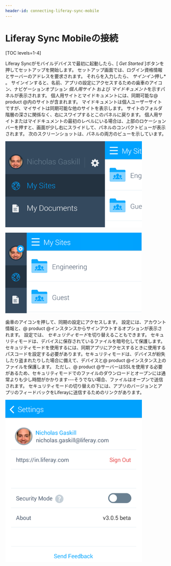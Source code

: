```yaml
---
header-id: connecting-liferay-sync-mobile
---
```


# Liferay Sync Mobileの接続

[TOC levels=1-4]

Liferay Syncがモバイルデバイスで最初に起動したら、[ *Get Started* ]ボタンを押してセットアップを開始します。 セットアップ画面では、ログイン資格情報とサーバーのアドレスを要求されます。 それらを入力したら、 *サインイン*押し* 。 サインインすると、名前、アプリの設定にアクセスするための歯車のアイコン、ナビゲーションオプション *個人用サイト* および *マイドキュメント*を示すパネルが表示されます。 個人用サイトとマイドキュメントには、同期可能な@ product @内のサイトが含まれます。 マイドキュメントは個人ユーザーサイトですが、マイサイトは同期可能な他のサイトを表示します。 サイトのフォルダ階層の深さに関係なく、右にスワイプするとこのパネルに戻ります。 個人用サイトまたはマイドキュメントの最初のレベルにいる場合は、上部のロケーションバーを押すと、画面が少し右にスライドして、パネルのコンパクトビューが表示されます。 次のスクリーンショットは、パネルの両方のビューを示しています。</p>

![図1：このパネルでは、アプリの設定だけでなく、サイトやドキュメントにもアクセスできます。](../../../../images/sync-mobile-panel.png)

![図2：個人用サイトまたはマイドキュメントの上部にあるタイトルバーをタップすると、メインの同期パネルのコンパクトビューが開きます。](../../../../images/sync-mobile-panel-compact.png)

歯車のアイコンを押して、同期の設定にアクセスします。 設定には、アカウント情報と、@ product @インスタンスからサインアウトするオプションが表示されます。 設定では、 *セキュリティモード*を切り替えることもできます。 セキュリティモードは、デバイスに保存されているファイルを暗号化して保護します。 セキュリティモードを使用するには、同期アプリにアクセスするときに使用するパスコードを設定する必要があります。セキュリティモードは、デバイスが紛失したり盗まれたりした場合に備えて、デバイスと@ product @インスタンス上のファイルを保護します。 ただし、@ product @サーバーはSSLを使用する必要があるため、セキュリティモードでのファイルのダウンロードとオープンには通常よりも少し時間がかかります---そうでない場合、ファイルはオープンで送信されます。 セキュリティモードの切り替えの下には、アプリのバージョンとアプリのフィードバックをLiferayに送信するためのリンクがあります。

![図3：同期アプリの設定画面では、@ product @インスタンスからサインアウトし、セキュリティモードを有効にして、アプリのバージョンを表示し、フィードバックを送信できます。](../../../../images/sync-mobile-settings.png)
